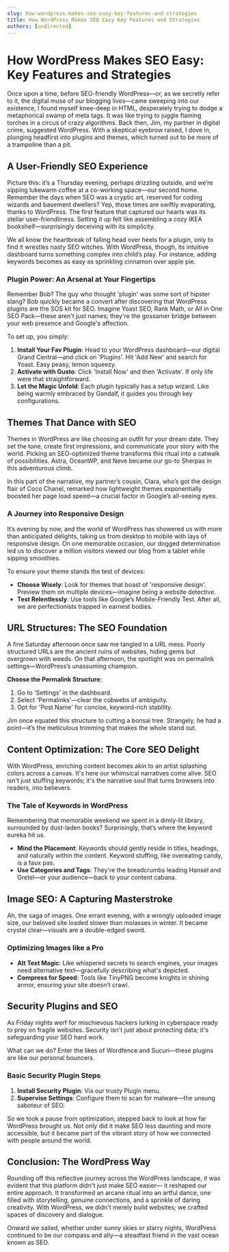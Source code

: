 ```yaml
---
slug: how-wordpress-makes-seo-easy-key-features-and-strategies
title: How WordPress Makes SEO Easy Key Features and Strategies
authors: [undirected]
---
```



# How WordPress Makes SEO Easy: Key Features and Strategies

Once upon a time, before SEO-friendly WordPress—or, as we secretly refer to it, the digital muse of our blogging lives—came sweeping into our existence, I found myself knee-deep in HTML, desperately trying to dodge a metaphorical swamp of meta tags. It was like trying to juggle flaming torches in a circus of crazy algorithms. Back then, Jim, my partner in digital crime, suggested WordPress. With a skeptical eyebrow raised, I dove in, plunging headfirst into plugins and themes, which turned out to be more of a trampoline than a pit.

## A User-Friendly SEO Experience

Picture this: it’s a Thursday evening, perhaps drizzling outside, and we’re sipping lukewarm coffee at a co-working space—our second home. Remember the days when SEO was a cryptic art, reserved for coding wizards and basement dwellers? Yep, those times are swiftly evaporating, thanks to WordPress. The first feature that captured our hearts was its stellar user-friendliness. Setting it up felt like assembling a cozy IKEA bookshelf—surprisingly deceiving with its simplicity. 

We all know the heartbreak of falling head over heels for a plugin, only to find it wrestles nasty SEO witches. With WordPress, though, its intuitive dashboard turns something complex into child’s play. For instance, adding keywords becomes as easy as sprinkling cinnamon over apple pie.

### Plugin Power: An Arsenal at Your Fingertips

Remember Bob? The guy who thought 'plugin' was some sort of hipster slang? Bob quickly became a convert after discovering that WordPress plugins are the SOS kit for SEO. Imagine Yoast SEO, Rank Math, or All in One SEO Pack—these aren't just names; they're the gossamer bridge between your web presence and Google's affection. 

To set up, you simply:

1. **Install Your Fav Plugin**: Head to your WordPress dashboard—our digital Grand Central—and click on 'Plugins'. Hit 'Add New' and search for Yoast. Easy peasy, lemon squeezy.
2. **Activate with Gusto**: Click 'Install Now' and then 'Activate'. If only life were that straightforward.
3. **Let the Magic Unfold**: Each plugin typically has a setup wizard. Like being warmly embraced by Gandalf, it guides you through key configurations.

## Themes That Dance with SEO

Themes in WordPress are like choosing an outfit for your dream date. They set the tone, create first impressions, and communicate your story with the world. Picking an SEO-optimized theme transforms this ritual into a catwalk of possibilities. Astra, OceanWP, and Neve became our go-to Sherpas in this adventurous climb.

In this part of the narrative, my partner’s cousin, Clara, who’s got the design flair of Coco Chanel, remarked how lightweight themes exponentially boosted her page load speed—a crucial factor in Google’s all-seeing eyes.

### A Journey into Responsive Design

It’s evening by now, and the world of WordPress has showered us with more than anticipated delights, taking us from desktop to mobile with lays of responsive design. On one memorable occasion, our dogged determination led us to discover a million visitors viewed our blog from a tablet while sipping smoothies.

To ensure your theme stands the test of devices:

- **Choose Wisely**: Look for themes that boast of 'responsive design'. Preview them on multiple devices—imagine being a website detective.
- **Test Relentlessly**: Use tools like Google’s Mobile-Friendly Test. After all, we are perfectionists trapped in earnest bodies.
  
## URL Structures: The SEO Foundation

A fine Saturday afternoon once saw me tangled in a URL mess. Poorly structured URLs are the ancient ruins of websites, hiding gems but overgrown with weeds. On that afternoon, the spotlight was on permalink settings—WordPress’s unassuming champion.

**Choose the Permalink Structure**: 

1. Go to 'Settings' in the dashboard.
2. Select 'Permalinks'—clear the cobwebs of ambiguity.
3. Opt for 'Post Name' for concise, keyword-rich stability.

Jim once equated this structure to cutting a bonsai tree. Strangely, he had a point—it’s the meticulous trimming that makes the whole stand out.

## Content Optimization: The Core SEO Delight

With WordPress, enriching content becomes akin to an artist splashing colors across a canvas. It's here our whimsical narratives come alive. SEO isn't just stuffing keywords; it's the narrative soul that turns browsers into readers, into believers.

### The Tale of Keywords in WordPress

Remembering that memorable weekend we spent in a dimly-lit library, surrounded by dust-laden books? Surprisingly, that’s where the keyword eureka hit us.

- **Mind the Placement**: Keywords should gently reside in titles, headings, and naturally within the content. Keyword stuffing, like overeating candy, is a faux pas.
- **Use Categories and Tags**: They're the breadcrumbs leading Hansel and Gretel—or your audience—back to your content cabana.

## Image SEO: A Capturing Masterstroke

Ah, the saga of images. One errant evening, with a wrongly uploaded image size, our beloved site loaded slower than molasses in winter. It became crystal clear—visuals are a double-edged sword.

### Optimizing Images like a Pro

- **Alt Text Magic**: Like whispered secrets to search engines, your images need alternative text—gracefully describing what's depicted. 
- **Compress for Speed**: Tools like TinyPNG become knights in shining armor, ensuring your site doesn’t crawl.
  
## Security Plugins and SEO

As Friday nights werf for mischievous hackers lurking in cyberspace ready to prey on fragile websites. Security isn't just about protecting data; it's safeguarding your SEO hard work.

What can we do? Enter the likes of Wordfence and Sucuri—these plugins are like our personal bouncers.

### Basic Security Plugin Steps

1. **Install Security Plugin**: Via our trusty Plugin menu. 
2. **Supervise Settings**: Configure them to scan for malware—the unsung saboteur of SEO.

So we took a pause from optimization, stepped back to look at how far WordPress brought us. Not only did it make SEO less daunting and more accessible, but it became part of the vibrant story of how we connected with people around the world.

## Conclusion: The WordPress Way

Rounding off this reflective journey across the WordPress landscape, it was evident that this platform didn't just make SEO easier— it reshaped our entire approach. It transformed an arcane ritual into an artful dance, one filled with storytelling, genuine connections, and a sprinkle of daring creativity. With WordPress, we didn't merely build websites; we crafted spaces of discovery and dialogue.

Onward we sailed, whether under sunny skies or starry nights, WordPress continued to be our compass and ally—a steadfast friend in the vast ocean known as SEO.